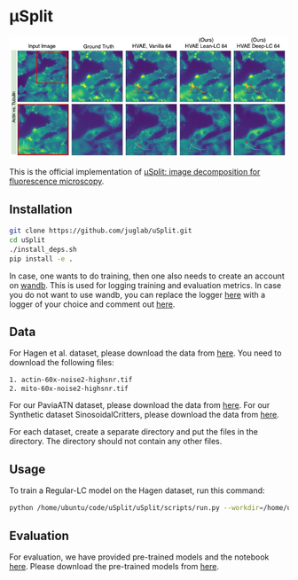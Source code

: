 # μSplit
<img src="./images/SplittedImgs_small.png" width="700px"></img>

This is the official implementation of [μSplit: image decomposition for fluorescence microscopy](https://arxiv.org/abs/2211.12872).

## Installation
```bash
git clone https://github.com/juglab/uSplit.git
cd uSplit
./install_deps.sh
pip install -e .
```
In case, one wants to do training, then one also needs to create an account on [wandb](https://docs.wandb.ai/quickstart). This is used for logging training and evaluation metrics. In case you do not want to use wandb, you can replace the logger [here](usplit/training.py#L406) with a logger of your choice and comment out [here](usplit/training.py#L349).

## Data
For Hagen et al. dataset, please download the data from [here](http://gigadb.org/dataset/100888). You need to download the following files:
```
1. actin-60x-noise2-highsnr.tif
2. mito-60x-noise2-highsnr.tif
```
For our PaviaATN dataset, please download the data from [here](https://zenodo.org/record/8235843). 
For our Synthetic dataset SinosoidalCritters, please download the data from [here](https://zenodo.org/record/1203745#.YKZ2ZegzZPY).

For each dataset, create a separate directory and put the files in the directory. The directory should not contain any other files.

## Usage
To train a Regular-LC model on the Hagen dataset, run this command:
```bash
python /home/ubuntu/code/uSplit/uSplit/scripts/run.py --workdir=/home/ubuntu/training/uSplit/ -mode=train --datadir=/home/ubuntu/data/ventura_gigascience/ --config=/home/ubuntu/code/uSplit/usplit/configs/lc_hagen_config.py
```

## Evaluation
For evaluation, we have provided pre-trained models and the notebook [here](examples/Evaluate.ipynb). Please download the pre-trained models from [here](https://drive.google.com/drive/folders/1Z3Z3Q2Z3Z3Q2Z3Q2Z3Q2Z3Q2Z3Q2Z3Q2?usp=sharing).